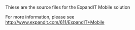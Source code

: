 Thiese are the source files for the ExpandIT Mobile solution

For more information, please see http://www.expandit.com/611/ExpandIT+Mobile

